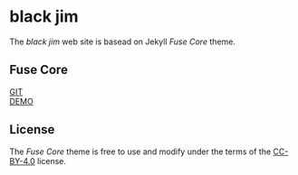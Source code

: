 # black jim

The *black jim* web site is basead on Jekyll *Fuse Core* theme. 

## Fuse Core

[GIT](https://github.com/tsjensen/fuse-core)  
[DEMO](https://tsjensen.github.io/fuse-core/)

## License

The *Fuse Core* theme is free to use and modify under the terms of the
[CC-BY-4.0](https://creativecommons.org/licenses/by/4.0/) license.
